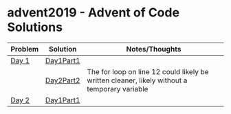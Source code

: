 # advent2019 - Advent of Code Solutions

|Problem| Solution| Notes/Thoughts|
|--|--|--|
[Day 1](https://adventofcode.com/2019/day/1)| [Day1Part1](https://github.com/tigar/advent2019/blob/master/day1part1.py)  |  |
| |[Day2Part2](https://github.com/tigar/advent2019/blob/master/day1part1.py)| The for loop on line 12 could likely be written cleaner, likely without a temporary variable|
[Day 2](https://adventofcode.com/2019/day/2)| [Day1Part1](https://github.com/tigar/advent2019/blob/master/day2.py)  | |